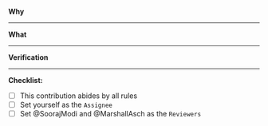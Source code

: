 **Why**
<!-- Explain why this change is necessary and why it was completed -->

---

**What**
<!-- State what changes are included in this pull request -->

---

**Verification**
<!-- Describe how others can test and verify this feature -->

---

**Checklist:**

<!-- To check an item, fill the brackets with the letter `x`; the result should look like `[x]`.-->

- [ ] This contribution abides by all rules
- [ ] Set yourself as the `Assignee`
- [ ] Set @SoorajModi and @MarshallAsch as the `Reviewers`
